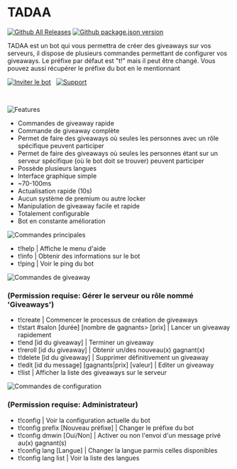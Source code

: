 # TADAA
[![Github All Releases](https://img.shields.io/github/downloads/Ezzud/tadaa/total?style=flat-square)]()
[![Github package.json version](https://img.shields.io/github/package-json/v/Ezzud/tadaa?style=flat-square)]()

TADAA est un bot qui vous permettra de créer des giveaways sur vos serveurs, il dispose de plusieurs commandes permettant de configurer vos giveaways.
Le préfixe par défaut est "t!" mais il peut être changé. Vous pouvez aussi récupérer le préfixe du bot en le mentionnant


<a href="https://discord.com/oauth2/authorize?client_id=732003715426287676&permissions=355392&scope=bot" target="_blank">![Inviter le bot](https://cdn.discordapp.com/attachments/800365015642275850/800368450975170570/invite-button.png)</a>        &nbsp;          <a href="https://discord.gg/VGt9S66" target="_blank">![Support](https://cdn.discordapp.com/attachments/800365015642275850/800368447526797332/support-button.png)</a>

<br />


![Features](https://cdn.discordapp.com/attachments/800365015642275850/800365270408757268/features.png)
<p>
  
- Commandes de giveaway rapide
- Commande de giveaway complète
- Permet de faire des giveaways où seules les personnes avec un rôle spécifique peuvent participer
- Permet de faire des giveaways où seules les personnes étant sur un serveur spécifique (où le bot doit se trouver) peuvent participer
- Possède plusieurs langues
- Interface graphique simple
- ~70-100ms
- Actualisation rapide (10s)
- Aucun système de premium ou autre locker
- Manipulation de giveaway facile et rapide
- Totalement configurable
- Bot en constante amélioration
</p>




![Commandes principales](https://cdn.discordapp.com/attachments/800365015642275850/800365268710326292/principales.png)
<p>

- t!help | Affiche le menu d'aide
- t!info | Obtenir des informations sur le bot
- t!ping | Voir le ping du bot
</p>

![Commandes de giveaway](https://cdn.discordapp.com/attachments/800365015642275850/800365267645104168/giveaway.png)<br/>
<h3>(Permission requise: Gérer le serveur ou rôle nommé 'Giveaways')</h3>
<p>

- t!create | Commencer le processus de création de giveaways
- t!start #salon [durée] [nombre de gagnants> [prix] | Lancer un giveaway rapidement
- t!end [id du giveaway] | Terminer un giveaway
- t!reroll [id du giveaway] |  Obtenir un/des nouveau(x) gagnant(x)
- t!delete [id du giveaway] | Supprimer définitivement un giveaway
- t!edit [id du message] [gagnants|prix] [valeur] | Editer un giveaway
- t!list | Afficher la liste des giveaways sur le serveur
</p>

![Commandes de configuration](https://cdn.discordapp.com/attachments/800365015642275850/800365266197807114/configuration.png)<br/>
<h3>(Permission requise: Administrateur)</h3>
<p>

- t!config | Voir la configuration actuelle du bot
- t!config prefix [Nouveau préfixe] | Changer le préfixe du bot
- t!config dmwin [Oui/Non] | Activer ou non l'envoi d'un message privé au(x) gagnant(s)
- t!config lang [Langue] | Changer la langue parmis celles disponibles
- t!config lang list | Voir la liste des langues
</p>
